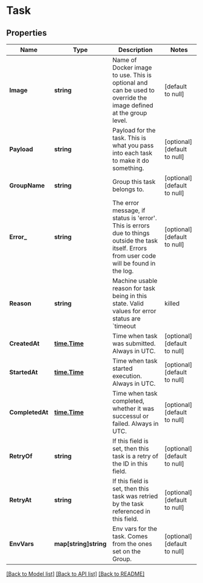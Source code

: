 # Task

## Properties
Name | Type | Description | Notes
------------ | ------------- | ------------- | -------------
**Image** | **string** | Name of Docker image to use. This is optional and can be used to override the image defined at the group level. | [default to null]
**Payload** | **string** | Payload for the task. This is what you pass into each task to make it do something. | [optional] [default to null]
**GroupName** | **string** | Group this task belongs to. | [optional] [default to null]
**Error_** | **string** | The error message, if status is &#39;error&#39;. This is errors due to things outside the task itself. Errors from user code will be found in the log. | [optional] [default to null]
**Reason** | **string** | Machine usable reason for task being in this state. Valid values for error status are &#x60;timeout | killed | bad_exit&#x60;. Valid values for cancelled status are &#x60;client_request&#x60;. For everything else, this is undefined.  | [optional] [default to null]
**CreatedAt** | [**time.Time**](time.Time.md) | Time when task was submitted. Always in UTC. | [optional] [default to null]
**StartedAt** | [**time.Time**](time.Time.md) | Time when task started execution. Always in UTC. | [optional] [default to null]
**CompletedAt** | [**time.Time**](time.Time.md) | Time when task completed, whether it was successul or failed. Always in UTC. | [optional] [default to null]
**RetryOf** | **string** | If this field is set, then this task is a retry of the ID in this field. | [optional] [default to null]
**RetryAt** | **string** | If this field is set, then this task was retried by the task referenced in this field. | [optional] [default to null]
**EnvVars** | **map[string]string** | Env vars for the task. Comes from the ones set on the Group. | [optional] [default to null]

[[Back to Model list]](../README.md#documentation-for-models) [[Back to API list]](../README.md#documentation-for-api-endpoints) [[Back to README]](../README.md)


